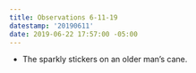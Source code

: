 ```yaml
---
title: Observations 6-11-19
datestamp: '20190611'
date: 2019-06-22 17:57:00 -05:00
---
```


- The sparkly stickers on an older man’s cane.

